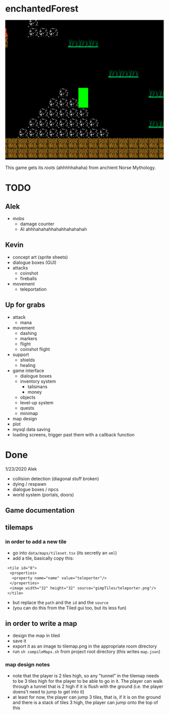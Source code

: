 
# enchantedForest

![Game Play Image](gameplayimg.png)

This game gets its _roots_ (ahhhhhahaha) from anchient Norse Mythology.

# TODO

## Alek
- mobs
  * damage counter
  * AI ahhhahahahhahahhahahahah

## Kevin
- concept art (sprite sheets)
- dialogue boxes (GUI)
- attacks
  * coinshot
  * fireballs
- movement
  * teleportation

## Up for grabs
- attack
  * mana
- movement
  * dashing
  * markers 
  * flight
  * coinshot flight
- support
  * shields
  * healing
- game interface
   * dialogue boxes
   * inventory system
      * talismans
      * money
   * objects
   * level-up system
   * quests
   * minimap
- map design
- plot
- mysql data saving
- loading screens, trigger past them with a callback function


# Done 
1/23/2020 Alek
- collision detection (diagonal stuff broken)
- dying / respawn
- dialogue boxes / npcs
- world system (portals, doors)


## Game documentation 

## tilemaps

### in order to add a new tile
- go into `data/maps/tileset.tsx` (its secretly an `xml`)
- add a tile, basically copy this:
```
 <tile id="8">
  <properties>
   <property name="name" value="teleporter"/>
  </properties>
  <image width="32" height="32" source="gimpTiles/teleporter.png"/>
 </tile>
```
- but replace the `path` and the `id` and the `source`
- (you can do this from the Tiled gui too, but its less fun)

## in order to write a map
- design the map in tiled
- save it
- export it as an image to tilemap.png in the appropriate room directory
- run `sh compileMaps.sh` from project root directory (this writes `map.json`)

### map design notes
- note that the player is 2 tiles high, so any "tunnel" in the tilemap needs to be 3 tiles high for the player to be able to go in it. The player can walk through a tunnel that is 2 high if it is flush with the ground (i.e. the player doens't need to jump to get into it)
- at least for now, the player can jump 3 tiles, that is, if it is on the ground and there is a stack of tiles 3 high, the player can jump onto the top of this

